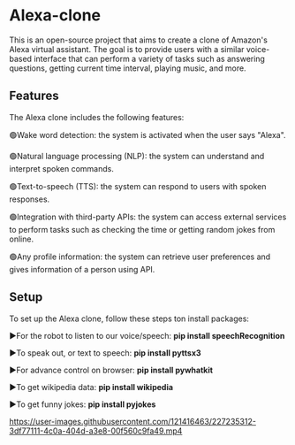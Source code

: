 # Alexa-clone

This is an open-source project that aims to create a clone of Amazon's Alexa virtual assistant. 
The goal is to provide users with a similar voice-based interface that can perform a variety of tasks such as answering questions, getting current time interval, playing music, and more.

<h2>Features</h2>
The Alexa clone includes the following features:

🟢Wake word detection: the system is activated when the user says "Alexa".<br/>

🟢Natural language processing (NLP): the system can understand and interpret spoken commands.<br/>

🟢Text-to-speech (TTS): the system can respond to users with spoken responses.<br/>

🟢Integration with third-party APIs: the system can access external services to perform tasks such as checking the time or getting random jokes from online.<br/>

🟢Any profile information: the system can retrieve user preferences and gives information of a person using API.

<h2>Setup</h2>
To set up the Alexa clone, follow these steps ton install packages:

▶️For the robot to listen to our voice/speech: **pip install speechRecognition**

▶️To speak out, or text to speech: **pip install pyttsx3**

▶️For advance control on browser: **pip install pywhatkit**

▶️To get wikipedia data: **pip install wikipedia**

▶️To get funny jokes: **pip install pyjokes**





https://user-images.githubusercontent.com/121416463/227235312-3df77111-4c0a-404d-a3e8-00f560c9fa49.mp4


